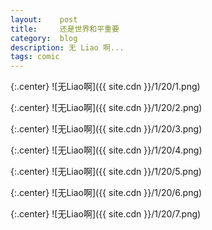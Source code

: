 ```yaml
---
layout:    post
title:     还是世界和平重要
category:  blog
description: 无 Liao 啊...
tags: comic
---
```

{:.center}
![无Liao啊]({{ site.cdn }}/1/20/1.png)

{:.center}
![无Liao啊]({{ site.cdn }}/1/20/2.png)

{:.center}
![无Liao啊]({{ site.cdn }}/1/20/3.png)

{:.center}
![无Liao啊]({{ site.cdn }}/1/20/4.png)

{:.center}
![无Liao啊]({{ site.cdn }}/1/20/5.png)

{:.center}
![无Liao啊]({{ site.cdn }}/1/20/6.png)

{:.center}
![无Liao啊]({{ site.cdn }}/1/20/7.png)